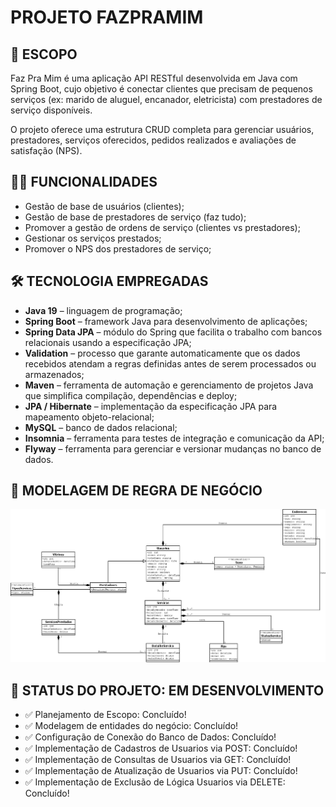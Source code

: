 #  PROJETO FAZPRAMIM

## 📑️ ESCOPO

Faz Pra Mim é uma aplicação API RESTful desenvolvida em Java com Spring Boot, cujo objetivo é conectar clientes que precisam de pequenos serviços (ex: marido de aluguel, encanador, eletricista) com prestadores de serviço disponíveis.

O projeto oferece uma estrutura CRUD completa para gerenciar usuários, prestadores, serviços oferecidos, pedidos realizados e avaliações de satisfação (NPS).

## 🧑‍💻️ FUNCIONALIDADES

- Gestão de base de usuários (clientes);
- Gestão de base de prestadores de serviço (faz tudo);
- Promover a gestão de ordens de serviço (clientes vs prestadores);
- Gestionar os serviços prestados;
- Promover o NPS dos prestadores de serviço;

## 🛠️ TECNOLOGIA EMPREGADAS
- **Java 19** – linguagem de programação;
- **Spring Boot** – framework Java para desenvolvimento de aplicações;
- **Spring Data JPA** – módulo do Spring que facilita o trabalho com bancos relacionais usando a especificação JPA;
- **Validation** – processo que garante automaticamente que os dados recebidos atendam a regras definidas antes de serem processados ou armazenados;
- **Maven** – ferramenta de automação e gerenciamento de projetos Java que simplifica compilação, dependências e deploy;
- **JPA / Hibernate** – implementação da especificação JPA para mapeamento objeto-relacional;
- **MySQL** – banco de dados relacional;
- **Insomnia** – ferramenta para testes de integração e comunicação da API;
- **Flyway** – ferramenta para gerenciar e versionar mudanças no banco de dados.

## 🧠 MODELAGEM DE REGRA DE NEGÓCIO

![img_3.png](img_3.png)

## 🚨 STATUS DO PROJETO: EM DESENVOLVIMENTO

- ✅ Planejamento de Escopo: Concluído!
- ✅ Modelagem de entidades do negócio: Concluído!
- ✅ Configuração de Conexão do Banco de Dados: Concluído!
- ✅ Implementação de Cadastros de Usuarios via POST: Concluído!
- ✅ Implementação de Consultas de Usuarios via GET: Concluído!
- ✅ Implementação de Atualização de Usuarios via PUT: Concluído!
- ✅ Implementação de Exclusão de Lógica Usuarios via DELETE: Concluído!